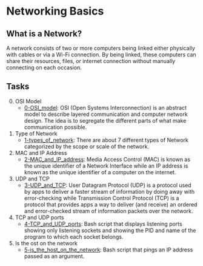 # Networking Basics

## What is a Network?
A network consists of two or more computers being linked either physically with cables or via a Wi-Fi connection. By being linked, these computers can share their resources, files, or internet connection without manually connecting on each occasion.

## Tasks
0. OSI Model
	- [0-OSI_model](https://github.com/SamuelIbanga5/alx-system_engineering-devops/blob/master/0x07-networking_basics/0-OSI_model): OSI (Open Systems Interconnection) is an abstract model to describe layered communication and computer network design. The idea is to segregate the different parts of what make communication possible.
1. Type of Network
	- [1-types_of_network](https://github.com/SamuelIbanga5/alx-system_engineering-devops/blob/master/0x07-networking_basics/1-types_of_network): There are about 7 different types of Network categorized by the scope or scale of the network.
2. MAC and IP Address
	- [2-MAC_and_IP_address](https://github.com/SamuelIbanga5/alx-system_engineering-devops/blob/master/0x07-networking_basics/2-MAC_and_IP_address): Media Access Control (MAC) is known as the unique identifier of a Network Interface while an IP address is known as the unique identifier of a computer on the internet.
3. UDP and TCP
	- [3-UDP_and_TCP](https://github.com/SamuelIbanga5/alx-system_engineering-devops/blob/master/0x07-networking_basics/3-UDP_and_TCP): User Datagram Protocol (UDP) is a protocol used by apps to deliver a faster stream of information by doing away with error-checking while Transmission Control Protocol (TCP) is a protocol that provides apps a way to deliver (and receive) an ordered and error-checked stream of information packets over the network.
4. TCP and UDP ports
	- [4-TCP_and_UDP_ports](https://github.com/SamuelIbanga5/alx-system_engineering-devops/blob/master/0x07-networking_basics/4-TCP_and_UDP_ports): Bash script that displays listening ports showing only listening sockets and showing the PID and name of the program to which each socket belongs.
5. Is the ost on the network
	- [5-is_the_host_on_the_network](): Bash script that pings an IP address passed as an argument.

